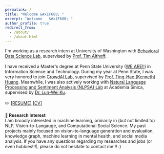 ```yaml
---
permalink: /
title: "Welcome &#x1F680; "
excerpt: "Welcome	&#x1F680; "
author_profile: true
redirect_from: 
  - /about/
  - /about.html
---
```

<!--<p style="color:orange"><b>Hello</b></p> -->
I'm working as a research intern at University of Washington with [Behavioral Data Science Lab](https://behavioral-data.github.io/), supervised by [Prof. Tim Althoff](http://timalthoff.de/). 
<br>
<br>
I have received a Master's degree at Penn State University ([WE ARE!!](https://www.psu.edu/)) in Information Science and Technology.
During my year at Penn State, I was very honored to join [CrowdAI Lab](https://crowd.ist.psu.edu/crowd-ai-lab.html), supervised by [Prof. Ting-Hao (Kenneth) Huang](https://crowd.ist.psu.edu/crowd-ai-lab.html). Meanwhile, I was also actively working with [Natural Language Processing and Sentiment Analysis (NLPSA) Lab](https://academiasinicanlplab.github.io) at Academia Sinica, supervised by [Dr. Lun-Wei Ku](https://www.iis.sinica.edu.tw/pages/lwku/).
<br>
<br>
&#9999;&#65039; [[RESUME]](/files/2021_Resume.pdf) [[CV]](/files/2021_CV.pdf)
<br>
<br>
<b>&#x1F4D9; Research Interest</b>
<br>
I am broadly interested in machine learning, primarily in (but not limited to) NLP, Vision-to-Langauge, and Computational Social Science. My past projects mainly focused on vision-to-language generation and evaluation, knowledge graph, machine learning in mental health, and social media analysis. 
If you have any questions regarding my researches and jobs (or even hobbies!!!), please do not hesitate to contact me!!! :)
<br>
<br>
<!-- <p style="color:#F64668">** Update: I'm in the gap year between my Master's and Ph.D. degrees, and I'm now looking for a summer research internship!! :) **</p>-->

<!--LALALA
======
Exmaple Template -->


<!-- How to edit your site's GitHub repository -->
<!-- 
------
Example: editing a markdown file for a talk
![Editing a markdown file for a talk](/images/editing-talk.png) -->


